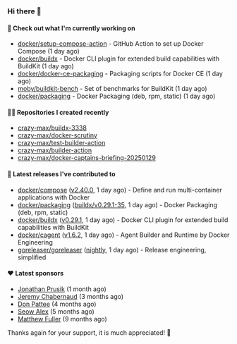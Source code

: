 ### Hi there 👋

#### 👷 Check out what I'm currently working on

- [docker/setup-compose-action](https://github.com/docker/setup-compose-action) - GitHub Action to set up Docker Compose (1 day ago)
- [docker/buildx](https://github.com/docker/buildx) - Docker CLI plugin for extended build capabilities with BuildKit (1 day ago)
- [docker/docker-ce-packaging](https://github.com/docker/docker-ce-packaging) - Packaging scripts for Docker CE (1 day ago)
- [moby/buildkit-bench](https://github.com/moby/buildkit-bench) - Set of benchmarks for BuildKit (1 day ago)
- [docker/packaging](https://github.com/docker/packaging) - Docker Packaging (deb, rpm, static) (1 day ago)

#### 👨‍💻 Repositories I created recently

- [crazy-max/buildx-3338](https://github.com/crazy-max/buildx-3338)
- [crazy-max/docker-scrutiny](https://github.com/crazy-max/docker-scrutiny)
- [crazy-max/test-builder-action](https://github.com/crazy-max/test-builder-action)
- [crazy-max/builder-action](https://github.com/crazy-max/builder-action)
- [crazy-max/docker-captains-briefing-20250129](https://github.com/crazy-max/docker-captains-briefing-20250129)

#### 🚀 Latest releases I've contributed to

- [docker/compose](https://github.com/docker/compose) ([v2.40.0](https://github.com/docker/compose/releases/tag/v2.40.0), 1 day ago) - Define and run multi-container applications with Docker
- [docker/packaging](https://github.com/docker/packaging) ([buildx/v0.29.1-35](https://github.com/docker/packaging/releases/tag/buildx/v0.29.1-35), 1 day ago) - Docker Packaging (deb, rpm, static)
- [docker/buildx](https://github.com/docker/buildx) ([v0.29.1](https://github.com/docker/buildx/releases/tag/v0.29.1), 1 day ago) - Docker CLI plugin for extended build capabilities with BuildKit
- [docker/cagent](https://github.com/docker/cagent) ([v1.6.2](https://github.com/docker/cagent/releases/tag/v1.6.2), 1 day ago) - Agent Builder and Runtime by Docker Engineering
- [goreleaser/goreleaser](https://github.com/goreleaser/goreleaser) ([nightly](https://github.com/goreleaser/goreleaser/releases/tag/nightly), 1 day ago) - Release engineering, simplified

#### ❤️ Latest sponsors
- [Jonathan Prusik](https://github.com/jprusik) (1 month ago)
- [Jeremy Chabernaud](https://github.com/djerfy) (3 months ago)
- [Don Pattee](https://github.com/DPattee) (4 months ago)
- [Seow Alex](https://github.com/seowalex) (5 months ago)
- [Matthew Fuller](https://github.com/mathematics333) (9 months ago)

Thanks again for your support, it is much appreciated! 🙏
